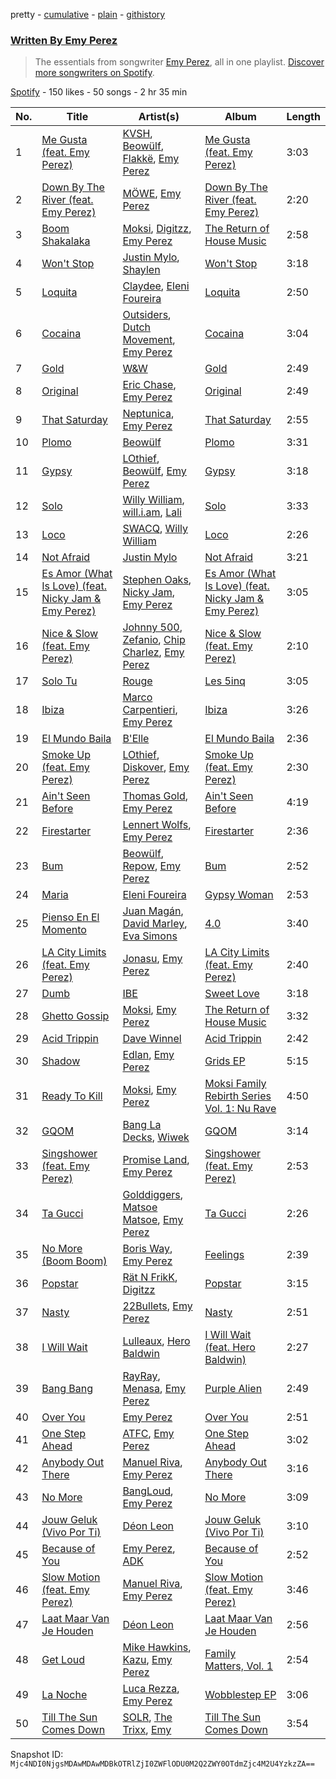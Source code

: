 pretty - [cumulative](/playlists/cumulative/37i9dQZF1EFEWwyyANPUmc.md) - [plain](/playlists/plain/37i9dQZF1EFEWwyyANPUmc) - [githistory](https://github.githistory.xyz/mackorone/spotify-playlist-archive/blob/main/playlists/plain/37i9dQZF1EFEWwyyANPUmc)

### [Written By Emy Perez](https://open.spotify.com/playlist/37i9dQZF1EFEWwyyANPUmc)

> The essentials from songwriter <a href="https://artists.spotify.com/songwriter/2Cwc7OU92zsScsUHw2wW0y">Emy Perez</a>, all in one playlist\. <a href="spotify:genre:0JQ5DAqbMKFSCjnQr8QZ3O">Discover more songwriters on Spotify</a>.

[Spotify](https://open.spotify.com/user/spotify) - 150 likes - 50 songs - 2 hr 35 min

| No. | Title | Artist(s) | Album | Length |
|---|---|---|---|---|
| 1 | [Me Gusta \(feat\. Emy Perez\)](https://open.spotify.com/track/4Kk8Xc3UaEPAQ0CepN6AaL) | [KVSH](https://open.spotify.com/artist/2uGKgNuq7MnKksXiSO6HjB), [Beowülf](https://open.spotify.com/artist/4H1rPQHJFk09XbKGYszUe2), [Flakkë](https://open.spotify.com/artist/1sxPqLUpMnZDhO9QcMb7X1), [Emy Perez](https://open.spotify.com/artist/507dlbjxTi8gIAW8tPl5EF) | [Me Gusta \(feat\. Emy Perez\)](https://open.spotify.com/album/34tls5asHYLA2GeWiaRJmN) | 3:03 |
| 2 | [Down By The River \(feat\. Emy Perez\)](https://open.spotify.com/track/2rBq9rceYqbr4YIqbSLhNg) | [MÖWE](https://open.spotify.com/artist/4S8NmgM7oJ188sKp1waZpy), [Emy Perez](https://open.spotify.com/artist/507dlbjxTi8gIAW8tPl5EF) | [Down By The River \(feat\. Emy Perez\)](https://open.spotify.com/album/1Nl1SBGIkh5xfBRWrJffCg) | 2:20 |
| 3 | [Boom Shakalaka](https://open.spotify.com/track/5ijp0ctfwwkmkR6hWDQnwn) | [Moksi](https://open.spotify.com/artist/5jm3x1qIibWdKSEMw2G011), [Digitzz](https://open.spotify.com/artist/4MCQBhrvHrufVxrKk5c5U3), [Emy Perez](https://open.spotify.com/artist/507dlbjxTi8gIAW8tPl5EF) | [The Return of House Music](https://open.spotify.com/album/4lsszip8gEvULzZTTThGnS) | 2:58 |
| 4 | [Won't Stop](https://open.spotify.com/track/5pEj5dgjKIqqr0yVINsR1P) | [Justin Mylo](https://open.spotify.com/artist/7MFJyevu6jq0shwDuVLymu), [Shaylen](https://open.spotify.com/artist/5wqQVApxKeHbMsfLJTfWMJ) | [Won't Stop](https://open.spotify.com/album/4PhrSbIEkI3jgK2miwInX5) | 3:18 |
| 5 | [Loquita](https://open.spotify.com/track/5uuNPORdHV6PYNclkvNGaA) | [Claydee](https://open.spotify.com/artist/2rcsCDLsJw6erBukvjEsrP), [Eleni Foureira](https://open.spotify.com/artist/39E15l8zeCDYpSZwFNX4G2) | [Loquita](https://open.spotify.com/album/3TWxVMXRwH9EuH3MjhVNJa) | 2:50 |
| 6 | [Cocaina](https://open.spotify.com/track/2YeZhfPOkFND5OYL6zp6we) | [Outsiders](https://open.spotify.com/artist/0aKXalHKVzkLJ6aeUY3HMf), [Dutch Movement](https://open.spotify.com/artist/5fnGunxiUsH78nYIEAHBiO), [Emy Perez](https://open.spotify.com/artist/507dlbjxTi8gIAW8tPl5EF) | [Cocaina](https://open.spotify.com/album/6KnEcN7zTiIOzDaYhR3qdk) | 3:04 |
| 7 | [Gold](https://open.spotify.com/track/4LpcOXk1mmEUqGoVORZ2lk) | [W&W](https://open.spotify.com/artist/2rTo8KIkBTFjQS7VvaKYQ4) | [Gold](https://open.spotify.com/album/7JXXX1QR2GLSONcFHSVp9v) | 2:49 |
| 8 | [Original](https://open.spotify.com/track/4sd19JwLdoB4zzIZI7PA3O) | [Eric Chase](https://open.spotify.com/artist/6UaMv59B64t5wi1vH4H5HT), [Emy Perez](https://open.spotify.com/artist/507dlbjxTi8gIAW8tPl5EF) | [Original](https://open.spotify.com/album/0ZT8waFozsMUFCgYghL68k) | 2:49 |
| 9 | [That Saturday](https://open.spotify.com/track/0Teldg9fHAmWVIAAWkrnvd) | [Neptunica](https://open.spotify.com/artist/5dGsIOepO9ufQlXjW8KrPL), [Emy Perez](https://open.spotify.com/artist/507dlbjxTi8gIAW8tPl5EF) | [That Saturday](https://open.spotify.com/album/25aseBclBRyfOuUfiazxUO) | 2:55 |
| 10 | [Plomo](https://open.spotify.com/track/62mPzA5KOQ55LJEDa1TnUh) | [Beowülf](https://open.spotify.com/artist/4H1rPQHJFk09XbKGYszUe2) | [Plomo](https://open.spotify.com/album/0xwMZE8vwifDYgjWLcax8W) | 3:31 |
| 11 | [Gypsy](https://open.spotify.com/track/1gtoJYq7yhISk72RRpK82q) | [LOthief](https://open.spotify.com/artist/3thMwq9J3a0UeLnPGhA4Qn), [Beowülf](https://open.spotify.com/artist/4H1rPQHJFk09XbKGYszUe2), [Emy Perez](https://open.spotify.com/artist/507dlbjxTi8gIAW8tPl5EF) | [Gypsy](https://open.spotify.com/album/6ZIWLpoGHJWgAYjVPX4rAT) | 3:18 |
| 12 | [Solo](https://open.spotify.com/track/7BnARJhzGKD89USQRKGtbU) | [Willy William](https://open.spotify.com/artist/4RSyJzf7ef6Iu2rnLdabNq), [will.i.am](https://open.spotify.com/artist/085pc2PYOi8bGKj0PNjekA), [Lali](https://open.spotify.com/artist/22P1OY4TRFRwhP0q29loQ8) | [Solo](https://open.spotify.com/album/45joQYljjWbtQHKYgoFoQz) | 3:33 |
| 13 | [Loco](https://open.spotify.com/track/4djkKXYJu5FuNMwCJdGzYl) | [SWACQ](https://open.spotify.com/artist/45UHclgIcRavRoRa2MET5i), [Willy William](https://open.spotify.com/artist/4RSyJzf7ef6Iu2rnLdabNq) | [Loco](https://open.spotify.com/album/2hHwH5zwnxIEVrRAczECMl) | 2:26 |
| 14 | [Not Afraid](https://open.spotify.com/track/2PAOqevh9KeK3axxRa8r71) | [Justin Mylo](https://open.spotify.com/artist/7MFJyevu6jq0shwDuVLymu) | [Not Afraid](https://open.spotify.com/album/1g5ODHnFlBAjLZS1jSFc5I) | 3:21 |
| 15 | [Es Amor \(What Is Love\) \(feat\. Nicky Jam & Emy Perez\)](https://open.spotify.com/track/568HkRjcNnuFYjtfH1rqMo) | [Stephen Oaks](https://open.spotify.com/artist/3VXwGdv0OXpHOg5rXtgso1), [Nicky Jam](https://open.spotify.com/artist/1SupJlEpv7RS2tPNRaHViT), [Emy Perez](https://open.spotify.com/artist/507dlbjxTi8gIAW8tPl5EF) | [Es Amor \(What Is Love\) \(feat\. Nicky Jam & Emy Perez\)](https://open.spotify.com/album/6VNA1VvqRbL9qfqhsWEYWT) | 3:05 |
| 16 | [Nice & Slow \(feat\. Emy Perez\)](https://open.spotify.com/track/3o5iWAwwnXFJQJyKL8vdpK) | [Johnny 500](https://open.spotify.com/artist/53phw2rwTqJEtpZ1LgsPgj), [Zefanio](https://open.spotify.com/artist/7KcUsF4LyLu0SIhmwvNSmM), [Chip Charlez](https://open.spotify.com/artist/2gnD9CeLx3IlYO2zz0DEqH), [Emy Perez](https://open.spotify.com/artist/507dlbjxTi8gIAW8tPl5EF) | [Nice & Slow \(feat\. Emy Perez\)](https://open.spotify.com/album/1xIzM2CPJzj56zJliMLxK0) | 2:10 |
| 17 | [Solo Tu](https://open.spotify.com/track/2etmwQR7SFXqZRteCNkxgQ) | [Rouge](https://open.spotify.com/artist/7oCPozHYsiILeiQlma8EEj) | [Les 5inq](https://open.spotify.com/album/1UliRcbHEglMIQmsRnlspu) | 3:05 |
| 18 | [Ibiza](https://open.spotify.com/track/5YAVXFERnWkGlRRF6d39wo) | [Marco Carpentieri](https://open.spotify.com/artist/7qD17uug3YdoCuu1UqYTJa), [Emy Perez](https://open.spotify.com/artist/507dlbjxTi8gIAW8tPl5EF) | [Ibiza](https://open.spotify.com/album/4rCFMkYoK4vDEkpONtcdZO) | 3:26 |
| 19 | [El Mundo Baila](https://open.spotify.com/track/7ec664OOg6lMzOLz8aztZ8) | [B'Elle](https://open.spotify.com/artist/3Bp4EXpyHUtJn0HNOk7RVz) | [El Mundo Baila](https://open.spotify.com/album/6gfawBHQ4lX5d1G7stPJkt) | 2:36 |
| 20 | [Smoke Up \(feat\. Emy Perez\)](https://open.spotify.com/track/3HC344e1WcJIdIVKXsMsgV) | [LOthief](https://open.spotify.com/artist/3thMwq9J3a0UeLnPGhA4Qn), [Diskover](https://open.spotify.com/artist/3YbWcfZCP1MPYvMzLxkvSI), [Emy Perez](https://open.spotify.com/artist/507dlbjxTi8gIAW8tPl5EF) | [Smoke Up \(feat\. Emy Perez\)](https://open.spotify.com/album/4SW9pEnVgQBBEeAnUBW8kV) | 2:30 |
| 21 | [Ain't Seen Before](https://open.spotify.com/track/5aSFb2NDHDp4NU7rbegVJq) | [Thomas Gold](https://open.spotify.com/artist/1XLjkBxFokuDTlHt0mQkRe), [Emy Perez](https://open.spotify.com/artist/507dlbjxTi8gIAW8tPl5EF) | [Ain't Seen Before](https://open.spotify.com/album/1ByzzquvwSP9ZfpcgelBCg) | 4:19 |
| 22 | [Firestarter](https://open.spotify.com/track/0QFq6Cgos9qVMGcPgC9fcs) | [Lennert Wolfs](https://open.spotify.com/artist/0T4Qr97ftW9NtSvoyqBvAt), [Emy Perez](https://open.spotify.com/artist/507dlbjxTi8gIAW8tPl5EF) | [Firestarter](https://open.spotify.com/album/1qisOburOSHmodwNMGltzp) | 2:36 |
| 23 | [Bum](https://open.spotify.com/track/4bS57BQrwhwhWROvMPG98U) | [Beowülf](https://open.spotify.com/artist/4H1rPQHJFk09XbKGYszUe2), [Repow](https://open.spotify.com/artist/2o5HEaDbSZee4AcoksPIO2), [Emy Perez](https://open.spotify.com/artist/507dlbjxTi8gIAW8tPl5EF) | [Bum](https://open.spotify.com/album/5IF6tYxUjg2HPgXkEt8R77) | 2:52 |
| 24 | [Maria](https://open.spotify.com/track/1b9LW0jW9PvCnxa2wp3jqR) | [Eleni Foureira](https://open.spotify.com/artist/39E15l8zeCDYpSZwFNX4G2) | [Gypsy Woman](https://open.spotify.com/album/42efLsUxo2ZfeccocN1JCs) | 2:53 |
| 25 | [Pienso En El Momento](https://open.spotify.com/track/1DUaFvwLIvXwqlET9Ke14s) | [Juan Magán](https://open.spotify.com/artist/1ackd5XprZEkH3McKbQD51), [David Marley](https://open.spotify.com/artist/09ryxLeU3mzmubZtcyDGdA), [Eva Simons](https://open.spotify.com/artist/2d6W4cnC5XsVOaxtgaj9hA) | [4.0](https://open.spotify.com/album/7zCW1I02UgkVjg0UYd5rOq) | 3:40 |
| 26 | [LA City Limits \(feat\. Emy Perez\)](https://open.spotify.com/track/6aCBL4rBMo9XqmzXgy0jCR) | [Jonasu](https://open.spotify.com/artist/7u4ayw4QFEsolPxZgnPAMT), [Emy Perez](https://open.spotify.com/artist/507dlbjxTi8gIAW8tPl5EF) | [LA City Limits \(feat\. Emy Perez\)](https://open.spotify.com/album/3Y1UR0IxI6PhZa8moiv5TC) | 2:40 |
| 27 | [Dumb](https://open.spotify.com/track/1GDcRmGNKfntcKeyM2ZY3p) | [IBE](https://open.spotify.com/artist/3azm1qf9DUaUiYfWpPRjUT) | [Sweet Love](https://open.spotify.com/album/62C1HdAo3Fu6Sx5V51aa9K) | 3:18 |
| 28 | [Ghetto Gossip](https://open.spotify.com/track/4MxzbBZw5fCFketoXuOTBM) | [Moksi](https://open.spotify.com/artist/5jm3x1qIibWdKSEMw2G011), [Emy Perez](https://open.spotify.com/artist/507dlbjxTi8gIAW8tPl5EF) | [The Return of House Music](https://open.spotify.com/album/4lsszip8gEvULzZTTThGnS) | 3:32 |
| 29 | [Acid Trippin](https://open.spotify.com/track/5P1QwpkXz0V2Gs1JHzIuRM) | [Dave Winnel](https://open.spotify.com/artist/1K80Wcuuo13i28cVd68mxm) | [Acid Trippin](https://open.spotify.com/album/4Y1DWTYR9EqZsVuSuPZ7O4) | 2:42 |
| 30 | [Shadow](https://open.spotify.com/track/366P9vl9FbfTzvBZ5ja5Ck) | [Edlan](https://open.spotify.com/artist/0kmYD4ijzuztxYkzJBbQQa), [Emy Perez](https://open.spotify.com/artist/507dlbjxTi8gIAW8tPl5EF) | [Grids EP](https://open.spotify.com/album/37Izl9rkKHnHnPnXiSqIeJ) | 5:15 |
| 31 | [Ready To Kill](https://open.spotify.com/track/0iCcrNC4cIXd43KAW2BW34) | [Moksi](https://open.spotify.com/artist/5jm3x1qIibWdKSEMw2G011), [Emy Perez](https://open.spotify.com/artist/507dlbjxTi8gIAW8tPl5EF) | [Moksi Family Rebirth Series Vol\. 1: Nu Rave](https://open.spotify.com/album/5Rv54Bkkse7VrxARn1Q6ll) | 4:50 |
| 32 | [GQOM](https://open.spotify.com/track/1XnurriC13rl5bdrjXhM59) | [Bang La Decks](https://open.spotify.com/artist/52gTlzX6XwOavvrAz8TxEz), [Wiwek](https://open.spotify.com/artist/4b2v3PBjJJCF2BX14lIAsT) | [GQOM](https://open.spotify.com/album/3EKcdo0Io0bA9ZqTeIA7Zy) | 3:14 |
| 33 | [Singshower \(feat\. Emy Perez\)](https://open.spotify.com/track/2w4YqVJNKAm2PpDLkxK0Zo) | [Promise Land](https://open.spotify.com/artist/0ktujbOLx1L1K8wj8o8dpJ), [Emy Perez](https://open.spotify.com/artist/507dlbjxTi8gIAW8tPl5EF) | [Singshower \(feat\. Emy Perez\)](https://open.spotify.com/album/5w6nwff1JtZJZRMMf9W2NX) | 2:53 |
| 34 | [Ta Gucci](https://open.spotify.com/track/4yGZdI0NOegjWw2etshYex) | [Golddiggers](https://open.spotify.com/artist/5XOZGfeMFqgizyqfaUt4t1), [Matsoe Matsoe](https://open.spotify.com/artist/6C8e75Sp96VE2cyEno7pKG), [Emy Perez](https://open.spotify.com/artist/507dlbjxTi8gIAW8tPl5EF) | [Ta Gucci](https://open.spotify.com/album/4F1v8CEh2gq2HEWoT8ZMmB) | 2:26 |
| 35 | [No More \(Boom Boom\)](https://open.spotify.com/track/4tTFkicK5glvQ4Mxin87sT) | [Boris Way](https://open.spotify.com/artist/6B4RvAzPbZcxMjhZvFSDis), [Emy Perez](https://open.spotify.com/artist/507dlbjxTi8gIAW8tPl5EF) | [Feelings](https://open.spotify.com/album/6OPSVmhi3yv28jHJht1krN) | 2:39 |
| 36 | [Popstar](https://open.spotify.com/track/6OUzYmWcUUWY8QHrLeK0u8) | [Rät N FrikK](https://open.spotify.com/artist/3tpUngxYl0s3jkqFUQjDEJ), [Digitzz](https://open.spotify.com/artist/4MCQBhrvHrufVxrKk5c5U3) | [Popstar](https://open.spotify.com/album/1dcFZFF1T8BJlnxPNIpbdE) | 3:15 |
| 37 | [Nasty](https://open.spotify.com/track/7wNEVi5lEzMcQepjnRiDco) | [22Bullets](https://open.spotify.com/artist/18006kpQI473m1ICcpimQ9), [Emy Perez](https://open.spotify.com/artist/507dlbjxTi8gIAW8tPl5EF) | [Nasty](https://open.spotify.com/album/0PvKepM5NBjgDLstZ3ZT26) | 2:51 |
| 38 | [I Will Wait](https://open.spotify.com/track/67OcYgRuZyiiNyQsDihSQd) | [Lulleaux](https://open.spotify.com/artist/6bA8L82JXU9CQa2nyUnLDh), [Hero Baldwin](https://open.spotify.com/artist/3F5e8tUWnf1MKKwW89rSg6) | [I Will Wait \(feat\. Hero Baldwin\)](https://open.spotify.com/album/36m1G2NmTQvGtRtjRTqc1Y) | 2:27 |
| 39 | [Bang Bang](https://open.spotify.com/track/2WnDMt0gHvxNDGZg1C5ubs) | [RayRay](https://open.spotify.com/artist/4FS6bomikvJR2E9JHNwiAM), [Menasa](https://open.spotify.com/artist/5jVEmgqUWoV06fNlLj6i5e), [Emy Perez](https://open.spotify.com/artist/507dlbjxTi8gIAW8tPl5EF) | [Purple Alien](https://open.spotify.com/album/0o0MOOWupdi4WELWGvjVrn) | 2:49 |
| 40 | [Over You](https://open.spotify.com/track/5NJR3lo29KoZPxryReYVff) | [Emy Perez](https://open.spotify.com/artist/507dlbjxTi8gIAW8tPl5EF) | [Over You](https://open.spotify.com/album/5cAdDyWJBLVM5fuvFelunR) | 2:51 |
| 41 | [One Step Ahead](https://open.spotify.com/track/1BS8Q0JJ55uz7F1XVB9Qux) | [ATFC](https://open.spotify.com/artist/04L4Y7Hkc1fULKhFbTnSSs), [Emy Perez](https://open.spotify.com/artist/507dlbjxTi8gIAW8tPl5EF) | [One Step Ahead](https://open.spotify.com/album/7Gih5gVnGbNGxsi82QacGU) | 3:02 |
| 42 | [Anybody Out There](https://open.spotify.com/track/668C5FSQPOIeMsiWD9ChGz) | [Manuel Riva](https://open.spotify.com/artist/2hkGkEnyudpE42IU4DBt99), [Emy Perez](https://open.spotify.com/artist/507dlbjxTi8gIAW8tPl5EF) | [Anybody Out There](https://open.spotify.com/album/2WU0WngVSULKuckza6tI1J) | 3:16 |
| 43 | [No More](https://open.spotify.com/track/334HzHK7nLLGRpMNrMUHh0) | [BangLoud](https://open.spotify.com/artist/0s3esBhM7creiqjThiR77P), [Emy Perez](https://open.spotify.com/artist/507dlbjxTi8gIAW8tPl5EF) | [No More](https://open.spotify.com/album/5H2gM1ceIGo1cCwAGmd2LR) | 3:09 |
| 44 | [Jouw Geluk \(Vivo Por Ti\)](https://open.spotify.com/track/2W6227oegq7pAkYGucvziS) | [Déon Leon](https://open.spotify.com/artist/3oaUkKeOrroHK6zxaMttCj) | [Jouw Geluk \(Vivo Por Ti\)](https://open.spotify.com/album/5DYeSUrMJ1s0VaIFjmeAyy) | 3:10 |
| 45 | [Because of You](https://open.spotify.com/track/5k26pPU2jenf6mhlWFlYo2) | [Emy Perez](https://open.spotify.com/artist/507dlbjxTi8gIAW8tPl5EF), [ADK](https://open.spotify.com/artist/4iiQxJO8e9gXuFTeC5QJfo) | [Because of You](https://open.spotify.com/album/77RWx6wURqCDUFW4pxV7dy) | 2:52 |
| 46 | [Slow Motion \(feat\. Emy Perez\)](https://open.spotify.com/track/7tHB3Fd9rEOjinXVtU7OBH) | [Manuel Riva](https://open.spotify.com/artist/2hkGkEnyudpE42IU4DBt99), [Emy Perez](https://open.spotify.com/artist/507dlbjxTi8gIAW8tPl5EF) | [Slow Motion \(feat\. Emy Perez\)](https://open.spotify.com/album/2NaOWLlq2QIQ8GFDDS8erp) | 3:46 |
| 47 | [Laat Maar Van Je Houden](https://open.spotify.com/track/2bt1VOjF1jAgVj5UbTJpvR) | [Déon Leon](https://open.spotify.com/artist/3oaUkKeOrroHK6zxaMttCj) | [Laat Maar Van Je Houden](https://open.spotify.com/album/2wLv8ycuJ67wkFXFAVoWFm) | 2:56 |
| 48 | [Get Loud](https://open.spotify.com/track/4Qc8QOOGFtxtnfIvG2QwXa) | [Mike Hawkins](https://open.spotify.com/artist/0eW2N88UpBG0giW7LJOaY2), [Kazu](https://open.spotify.com/artist/2OnRP9Tjxupbg23o1NekP0), [Emy Perez](https://open.spotify.com/artist/507dlbjxTi8gIAW8tPl5EF) | [Family Matters, Vol\. 1](https://open.spotify.com/album/6D7ltbx4sEldooTWzlCGXX) | 2:54 |
| 49 | [La Noche](https://open.spotify.com/track/2MurtNOTSzfR3UDmiM6qKu) | [Luca Rezza](https://open.spotify.com/artist/5dJQQmKFxJoEovL4YqImlJ), [Emy Perez](https://open.spotify.com/artist/507dlbjxTi8gIAW8tPl5EF) | [Wobblestep EP](https://open.spotify.com/album/0O5np1Eu0H7DphgWg33g8N) | 3:06 |
| 50 | [Till The Sun Comes Down](https://open.spotify.com/track/0lXHqJQ08GGhJMQN0WQEgd) | [SOLR](https://open.spotify.com/artist/11XEv1va5mCLuFxuKMaOUh), [The Trixx](https://open.spotify.com/artist/3E3y0s1aMZIQYD9ExbitIT), [Emy](https://open.spotify.com/artist/1VFBjda5d9AXc2QUweoi85) | [Till The Sun Comes Down](https://open.spotify.com/album/6dElwID4F5wWBRGxXQJXP0) | 3:54 |

Snapshot ID: `Mjc4NDI0NjgsMDAwMDAwMDBkOTRlZjI0ZWFlODU0M2Q2ZWY0OTdmZjc4M2U4YzkzZA==`
